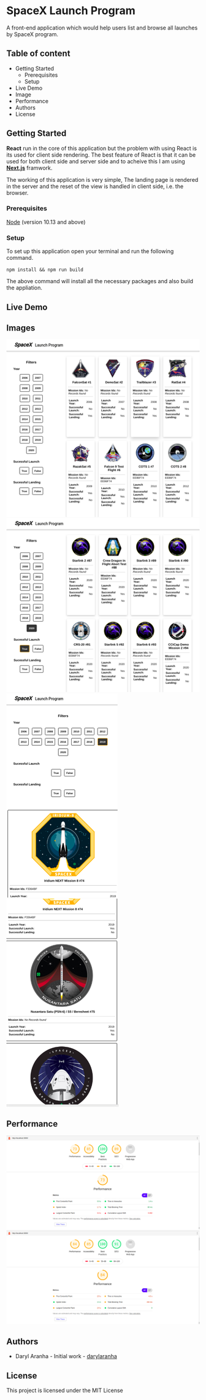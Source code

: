 # SpaceX Launch Program

A front-end application which would help users list and browse all launches by SpaceX program.

## Table of content
- Getting Started
    - Prerequisites
    - Setup
- Live Demo
- Image
- Performance
- Authors
- License

## Getting Started

**React** run in the core of this application but the problem with using React is its used for client side rendering. The best feature of React is that it can be used for both client side and server side and to acheive this I am using [**Next.js**](https://nextjs.org/) framwork.

The working of this application is very simple, The landing page is rendered in the server and the reset of the view is handled in client side, i.e. the browser.

### Prerequisites

[Node](https://nodejs.org/en/) (version 10.13 and above)

### Setup

To set up this application open your terminal and run the following command.
```
npm install && npm run build

```
The above command will install all the necessary packages and also build the appliation.

## Live Demo

## Images
![ScreenShot 1](application-screenshot/Screenshot-1.png)
![ScreenShot 2](application-screenshot/Screenshot-2.png)
![ScreenShot 3](application-screenshot/Screenshot-3.png)
![ScreenShot 4](application-screenshot/Screenshot-4.png)

## Performance

![ScreenShot 1](application-screenshot/Screenshot-lighthouse-Desktop.png)
![ScreenShot 2](application-screenshot/Screenshot-lighthouse-Moble.png)

## Authors

- Daryl Aranha - Initial work - [darylaranha](https://github.com/DarylAranha)

## License

This project is licensed under the MIT License


